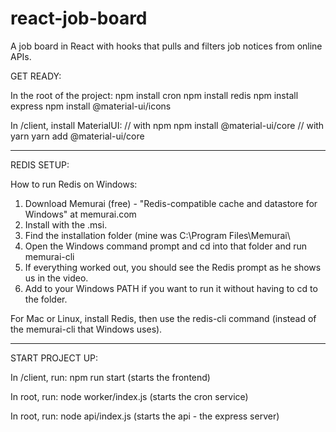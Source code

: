 # react-job-board
A job board in React with hooks that pulls and filters job notices from online APIs.

GET READY:

In the root of the project:
npm install cron
npm install redis
npm install express
npm install @material-ui/icons

In /client, install MaterialUI:
// with npm
npm install @material-ui/core
// with yarn
yarn add @material-ui/core

-------------------------------------------------

REDIS SETUP:

How to run Redis on Windows:

1) Download Memurai (free) - "Redis-compatible cache and datastore for Windows" at memurai.com
2) Install with the .msi.
3) Find the installation folder (mine was C:\\Program Files\Memurai\
4) Open the Windows command prompt and cd into that folder and run memurai-cli
5) If everything worked out, you should see the Redis prompt as he shows us in the video.
6) Add to your Windows PATH if you want to run it without having to cd to the folder.

For Mac or Linux, install Redis, then use the redis-cli command (instead of the memurai-cli that Windows uses).

-------------------------------------------------

START PROJECT UP:

In /client, run:
npm run start (starts the frontend)

In root, run:
node worker/index.js (starts the cron service)

In root, run:
node api/index.js (starts the api - the express server)

